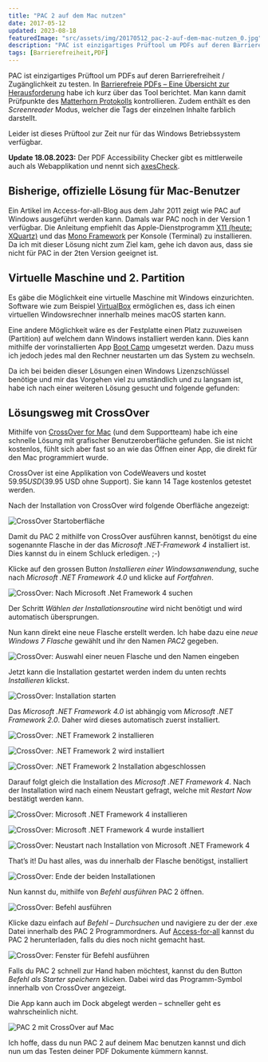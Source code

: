 ```yaml
---
title: "PAC 2 auf dem Mac nutzen"
date: 2017-05-12
updated: 2023-08-18
featuredImage: "src/assets/img/20170512_pac-2-auf-dem-mac-nutzen_0.jpg"
description: "PAC ist einzigartiges Prüftool um PDFs auf deren Barrierefreiheit / Zugänglichkeit zu testen. In «Barrierefreie PDFs – Eine Übersicht zur Herausforderung» habe ich kurz über das Tool berichtet. Man kann damit Prüfpunkte des Matterhorn Protokolls kontrollieren."
tags: [Barrierefreiheit,PDF]
---
```

PAC ist einzigartiges Prüftool um PDFs auf deren Barrierefreiheit / Zugänglichkeit zu testen. In [Barrierefreie PDFs – Eine Übersicht zur Herausforderung](https://www.pixelstrol.ch/barrierefreie-pdfs-eine-uebersicht-zur-herausforderung/) habe ich kurz über das Tool berichtet. Man kann damit Prüfpunkte des [Matterhorn Protokolls](https://www.pixelstrol.ch/barrierefreie-pdfs-eine-uebersicht-zur-herausforderung/) kontrollieren. Zudem enthält es den _Screenreader_ Modus, welcher die Tags der einzelnen Inhalte farblich darstellt.

Leider ist dieses Prüftool zur Zeit nur für das Windows Betriebssystem verfügbar.

**Update 18.08.2023:** Der PDF Accessibility Checker gibt es mittlerweile auch als Webapplikation und nennt sich [axesCheck](https://www.axes4.com/de/software-services/axescheck).

## Bisherige, offizielle Lösung für Mac-Benutzer

Ein Artikel im Access-for-all-Blog aus dem Jahr 2011 zeigt wie PAC auf Windows ausgeführt werden kann. Damals war PAC noch in der Version 1 verfügbar. Die Anleitung empfiehlt das Apple-Dienstprogramm [X11 (heute: XQuartz)](https://www.xquartz.org/) und das [Mono Framework](http://www.mono-project.com/) per Konsole (Terminal) zu installieren. Da ich mit dieser Lösung nicht zum Ziel kam, gehe ich davon aus, dass sie nicht für PAC in der 2ten Version geeignet ist.

## Virtuelle Maschine und 2. Partition

Es gäbe die Möglichkeit eine virtuelle Maschine mit Windows einzurichten. Software wie zum Beispiel [VirtualBox](https://www.virtualbox.org/) ermöglichen es, dass ich einen virtuellen Windowsrechner innerhalb meines macOS starten kann.

Eine andere Möglichkeit wäre es der Festplatte einen Platz zuzuweisen (Partition) auf welchem dann Windows installiert werden kann. Dies kann mithilfe der vorinstallierten App [Boot Camp](https://support.apple.com/de-ch/boot-camp) umgesetzt werden. Dazu muss ich jedoch jedes mal den Rechner neustarten um das System zu wechseln.

Da ich bei beiden dieser Lösungen einen Windows Lizenzschlüssel benötige und mir das Vorgehen viel zu umständlich und zu langsam ist, habe ich nach einer weiteren Lösung gesucht und folgende gefunden:

## Lösungsweg mit CrossOver

Mithilfe von [CrossOver for Mac](https://www.codeweavers.com/products/crossover-mac) (und dem Supportteam) habe ich eine schnelle Lösung mit grafischer Benutzeroberfläche gefunden. Sie ist nicht kostenlos, fühlt sich aber fast so an wie das Öffnen einer App, die direkt für den Mac programmiert wurde.

CrossOver ist eine Applikation von CodeWeavers und kostet $59.95 USD ($39.95 USD ohne Support). Sie kann 14 Tage kostenlos getestet werden.

Nach der Installation von CrossOver wird folgende Oberfläche angezeigt:

![CrossOver Startoberfläche](src/assets/img/20170512_pac-2-auf-dem-mac-nutzen_1.jpg)

Damit du PAC 2 mithilfe von CrossOver ausführen kannst, benötigst du eine sogenannte Flasche in der das _Microsoft .NET-Framework 4_ installiert ist. Dies kannst du in einem Schluck erledigen. ;-)

Klicke auf den grossen Button _Installieren einer Windowsanwendung_, suche nach _Microsoft .NET Framework 4.0_ und klicke auf _Fortfahren_.

![CrossOver: Nach Microsoft .Net Framework 4 suchen](src/assets/img/20170512_pac-2-auf-dem-mac-nutzen_2.jpg)

Der Schritt _Wählen der Installationsroutine_ wird nicht benötigt und wird automatisch übersprungen.

Nun kann direkt eine neue Flasche erstellt werden. Ich habe dazu eine _neue Windows 7 Flasche_ gewählt und ihr den Namen _PAC2_ gegeben.

![CrossOver: Auswahl einer neuen Flasche und den Namen eingeben](src/assets/img/20170512_pac-2-auf-dem-mac-nutzen_3.jpg)

Jetzt kann die Installation gestartet werden indem du unten rechts _Installieren_ klickst.

![CrossOver: Installation starten](src/assets/img/20170512_pac-2-auf-dem-mac-nutzen_4.jpg)

Das _Microsoft .NET Framework 4.0_ ist abhängig vom _Microsoft .NET Framework 2.0_. Daher wird dieses automatisch zuerst installiert.

<div class="imagesContainer">

![CrossOver: .NET Framework 2 installieren](src/assets/img/20170512_pac-2-auf-dem-mac-nutzen_5.jpg)

![CrossOver: .NET Framework 2 wird installiert](src/assets/img/20170512_pac-2-auf-dem-mac-nutzen_6.jpg)

![CrossOver: .NET Framework 2 Installation abgeschlossen](src/assets/img/20170512_pac-2-auf-dem-mac-nutzen_7.jpg)

</div>

Darauf folgt gleich die Installation des _Microsoft .NET Framework 4_. Nach der Installation wird nach einem Neustart gefragt, welche mit _Restart Now_ bestätigt werden kann.

<div class="imagesContainer">

![CrossOver: Microsoft .NET Framework 4 installieren](src/assets/img/20170512_pac-2-auf-dem-mac-nutzen_8.jpg)

![CrossOver: Microsoft .NET Framework 4 wurde installiert](src/assets/img/20170512_pac-2-auf-dem-mac-nutzen_9.jpg)

![CrossOver: Neustart nach Installation von Microsoft .NET Framework 4](src/assets/img/20170512_pac-2-auf-dem-mac-nutzen_10.jpg)

</div>

That’s it! Du hast alles, was du innerhalb der Flasche benötigst, installiert

![CrossOver: Ende der beiden Installationen](src/assets/img/20170512_pac-2-auf-dem-mac-nutzen_11.jpg)

Nun kannst du, mithilfe von _Befehl ausführen_ PAC 2 öffnen.

![CrossOver: Befehl ausführen](src/assets/img/20170512_pac-2-auf-dem-mac-nutzen_12.jpg)

Klicke dazu einfach auf _Befehl – Durchsuchen_ und navigiere zu der der .exe Datei innerhalb des PAC 2 Programmordners. Auf [Access-for-all](http://www.access-for-all.ch/ch/pdf-werkstatt/pdf-accessibility-checker-pac.html) kannst du PAC 2 herunterladen, falls du dies noch nicht gemacht hast.

![CrossOver: Fenster für Befehl ausführen](src/assets/img/20170512_pac-2-auf-dem-mac-nutzen_13.jpg)

Falls du PAC 2 schnell zur Hand haben möchtest, kannst du den Button _Befehl als Starter speichern_ klicken. Dabei wird das Programm-Symbol innerhalb von CrossOver angezeigt.

Die App kann auch im Dock abgelegt werden – schneller geht es wahrscheinlich nicht.

![PAC 2 mit CrossOver auf Mac](src/assets/img/20170512_pac-2-auf-dem-mac-nutzen_14.jpg)

Ich hoffe, dass du nun PAC 2 auf deinem Mac benutzen kannst und dich nun um das Testen deiner PDF Dokumente kümmern kannst.

